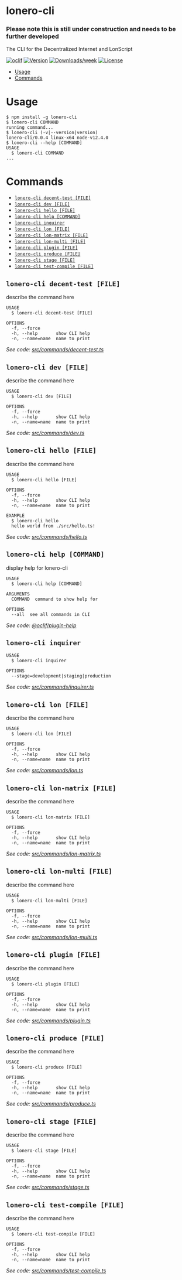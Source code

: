 lonero-cli
==========

### Please note this is still under construction and needs to be further developed

The CLI for the Decentralized Internet and LonScript

[![oclif](https://img.shields.io/badge/cli-oclif-brightgreen.svg)](https://oclif.io)
[![Version](https://img.shields.io/npm/v/lonero-cli.svg)](https://npmjs.org/package/lonero-cli)
[![Downloads/week](https://img.shields.io/npm/dw/lonero-cli.svg)](https://npmjs.org/package/lonero-cli)
[![License](https://img.shields.io/npm/l/lonero-cli.svg)](https://github.com/Lonero-Team/lonero-cli/blob/master/package.json)

<!-- toc -->
* [Usage](#usage)
* [Commands](#commands)
<!-- tocstop -->
# Usage
<!-- usage -->
```sh-session
$ npm install -g lonero-cli
$ lonero-cli COMMAND
running command...
$ lonero-cli (-v|--version|version)
lonero-cli/0.0.4 linux-x64 node-v12.4.0
$ lonero-cli --help [COMMAND]
USAGE
  $ lonero-cli COMMAND
...
```
<!-- usagestop -->
# Commands
<!-- commands -->
* [`lonero-cli decent-test [FILE]`](#lonero-cli-decent-test-file)
* [`lonero-cli dev [FILE]`](#lonero-cli-dev-file)
* [`lonero-cli hello [FILE]`](#lonero-cli-hello-file)
* [`lonero-cli help [COMMAND]`](#lonero-cli-help-command)
* [`lonero-cli inquirer`](#lonero-cli-inquirer)
* [`lonero-cli lon [FILE]`](#lonero-cli-lon-file)
* [`lonero-cli lon-matrix [FILE]`](#lonero-cli-lon-matrix-file)
* [`lonero-cli lon-multi [FILE]`](#lonero-cli-lon-multi-file)
* [`lonero-cli plugin [FILE]`](#lonero-cli-plugin-file)
* [`lonero-cli produce [FILE]`](#lonero-cli-produce-file)
* [`lonero-cli stage [FILE]`](#lonero-cli-stage-file)
* [`lonero-cli test-compile [FILE]`](#lonero-cli-test-compile-file)

## `lonero-cli decent-test [FILE]`

describe the command here

```
USAGE
  $ lonero-cli decent-test [FILE]

OPTIONS
  -f, --force
  -h, --help       show CLI help
  -n, --name=name  name to print
```

_See code: [src/commands/decent-test.ts](https://github.com/Lonero-Team/lonero-cli/blob/v0.0.4/src/commands/decent-test.ts)_

## `lonero-cli dev [FILE]`

describe the command here

```
USAGE
  $ lonero-cli dev [FILE]

OPTIONS
  -f, --force
  -h, --help       show CLI help
  -n, --name=name  name to print
```

_See code: [src/commands/dev.ts](https://github.com/Lonero-Team/lonero-cli/blob/v0.0.4/src/commands/dev.ts)_

## `lonero-cli hello [FILE]`

describe the command here

```
USAGE
  $ lonero-cli hello [FILE]

OPTIONS
  -f, --force
  -h, --help       show CLI help
  -n, --name=name  name to print

EXAMPLE
  $ lonero-cli hello
  hello world from ./src/hello.ts!
```

_See code: [src/commands/hello.ts](https://github.com/Lonero-Team/lonero-cli/blob/v0.0.4/src/commands/hello.ts)_

## `lonero-cli help [COMMAND]`

display help for lonero-cli

```
USAGE
  $ lonero-cli help [COMMAND]

ARGUMENTS
  COMMAND  command to show help for

OPTIONS
  --all  see all commands in CLI
```

_See code: [@oclif/plugin-help](https://github.com/oclif/plugin-help/blob/v2.2.3/src/commands/help.ts)_

## `lonero-cli inquirer`

```
USAGE
  $ lonero-cli inquirer

OPTIONS
  --stage=development|staging|production
```

_See code: [src/commands/inquirer.ts](https://github.com/Lonero-Team/lonero-cli/blob/v0.0.4/src/commands/inquirer.ts)_

## `lonero-cli lon [FILE]`

describe the command here

```
USAGE
  $ lonero-cli lon [FILE]

OPTIONS
  -f, --force
  -h, --help       show CLI help
  -n, --name=name  name to print
```

_See code: [src/commands/lon.ts](https://github.com/Lonero-Team/lonero-cli/blob/v0.0.4/src/commands/lon.ts)_

## `lonero-cli lon-matrix [FILE]`

describe the command here

```
USAGE
  $ lonero-cli lon-matrix [FILE]

OPTIONS
  -f, --force
  -h, --help       show CLI help
  -n, --name=name  name to print
```

_See code: [src/commands/lon-matrix.ts](https://github.com/Lonero-Team/lonero-cli/blob/v0.0.4/src/commands/lon-matrix.ts)_

## `lonero-cli lon-multi [FILE]`

describe the command here

```
USAGE
  $ lonero-cli lon-multi [FILE]

OPTIONS
  -f, --force
  -h, --help       show CLI help
  -n, --name=name  name to print
```

_See code: [src/commands/lon-multi.ts](https://github.com/Lonero-Team/lonero-cli/blob/v0.0.4/src/commands/lon-multi.ts)_

## `lonero-cli plugin [FILE]`

describe the command here

```
USAGE
  $ lonero-cli plugin [FILE]

OPTIONS
  -f, --force
  -h, --help       show CLI help
  -n, --name=name  name to print
```

_See code: [src/commands/plugin.ts](https://github.com/Lonero-Team/lonero-cli/blob/v0.0.4/src/commands/plugin.ts)_

## `lonero-cli produce [FILE]`

describe the command here

```
USAGE
  $ lonero-cli produce [FILE]

OPTIONS
  -f, --force
  -h, --help       show CLI help
  -n, --name=name  name to print
```

_See code: [src/commands/produce.ts](https://github.com/Lonero-Team/lonero-cli/blob/v0.0.4/src/commands/produce.ts)_

## `lonero-cli stage [FILE]`

describe the command here

```
USAGE
  $ lonero-cli stage [FILE]

OPTIONS
  -f, --force
  -h, --help       show CLI help
  -n, --name=name  name to print
```

_See code: [src/commands/stage.ts](https://github.com/Lonero-Team/lonero-cli/blob/v0.0.4/src/commands/stage.ts)_

## `lonero-cli test-compile [FILE]`

describe the command here

```
USAGE
  $ lonero-cli test-compile [FILE]

OPTIONS
  -f, --force
  -h, --help       show CLI help
  -n, --name=name  name to print
```

_See code: [src/commands/test-compile.ts](https://github.com/Lonero-Team/lonero-cli/blob/v0.0.4/src/commands/test-compile.ts)_
<!-- commandsstop -->

